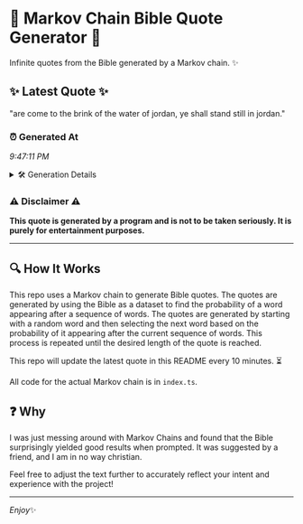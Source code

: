 # 📖 Markov Chain Bible Quote Generator 📖

Infinite quotes from the Bible generated by a Markov chain. ✨

## ✨ Latest Quote ✨
"are come to the brink of the water of jordan, ye shall stand still in jordan."

### ⏰ Generated At
*9:47:11 PM*

<details>
    <summary>🛠️ Generation Details</summary>
    <p>
        <strong>🌱 Seed:</strong> are<br>
        <strong>🔄 Iterations:</strong> 15<br>
        <strong>📜 Context History:</strong><br>[ are ]: come<br>[ are, come ]: to<br>[ are, come, to ]: the<br>[ are, come, to, the ]: brink<br>[ are, come, to, the, brink ]: of<br>[ are, come, to, the, brink, of ]: the<br>[ come, to, the, brink, of, the ]: water<br>[ to, the, brink, of, the, water ]: of<br>[ the, brink, of, the, water, of ]: jordan,<br>[ brink, of, the, water, of, jordan, ]: ye<br>[ of, the, water, of, jordan,, ye ]: shall<br>[ the, water, of, jordan,, ye, shall ]: stand<br>[ water, of, jordan,, ye, shall, stand ]: still<br>[ of, jordan,, ye, shall, stand, still ]: in<br>[ jordan,, ye, shall, stand, still, in ]: jordan.<br>
    </p>
</details>

### ⚠️ Disclaimer ⚠️
**This quote is generated by a program and is not to be taken seriously. It is purely for entertainment purposes.**

---

## 🔍 How It Works

This repo uses a Markov chain to generate Bible quotes. The quotes are generated by using the Bible as a dataset to find the probability of a word appearing after a sequence of words. The quotes are generated by starting with a random word and then selecting the next word based on the probability of it appearing after the current sequence of words. This process is repeated until the desired length of the quote is reached.

This repo will update the latest quote in this README every 10 minutes. ⏳

All code for the actual Markov chain is in `index.ts`.

## ❓ Why

I was just messing around with Markov Chains and found that the Bible surprisingly yielded good results when prompted. 
It was suggested by a friend, and I am in no way christian.

Feel free to adjust the text further to accurately reflect your intent and experience with the project!

---

*Enjoy*✨
